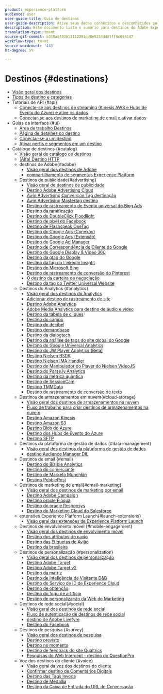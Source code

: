 ```yaml
---
product: experience-platform
audience: user
user-guide-title: Guia de destinos
user-guide-description: Ative seus dados conhecidos e desconhecidos para campanhas de marketing entre canais, campanhas por email, publicidade direcionada e muitos outros casos de uso.
description: Este documento lista o sumário para destinos do Adobe Experience Platform
translation-type: tm+mt
source-git-commit: b348a5493b13112291dd8e9234d457ff8c694147
workflow-type: tm+mt
source-wordcount: '443'
ht-degree: 5%

---
```



# Destinos {#destinations}

* [Visão geral dos destinos](./home.md)
* [Tipos de destino e categorias](./destination-types.md)
* Tutoriais de API {#api}
   * [Conecte-se aos destinos de streaming (Kinesis AWS e Hubs de Evento do Azure) e ative os dados](./api/streaming-destinations.md)
   * [Conectar-se aos destinos de marketing de email e ativar dados](./api/email-marketing.md)
* Guias da interface {#ui}
   * [Área de trabalho Destinos](./ui/destinations-workspace.md)
   * [Página de detalhes do destino](./ui/destination-details-page.md)
   * [Conectar-se a um destino](./ui/connect-destination.md)
   * [Ativar perfis e segmentos em um destino](./ui/activate-destinations.md)
* Catálogo de destinos {#catalog}
   * [Visão geral do catálogo de destinos](./catalog/overview.md)
   * [ (Alfa) Destino HTTP](./catalog/http-destination.md)
   * destinos de Adobe{#adobe}
      * [Visão geral dos destinos de Adobe](./catalog/adobe/overview.md)
      * [compartilhamento de segmentos Experience Platform](https://experienceleague.adobe.com/docs/audience-manager/user-guide/implementation-integration-guides/integration-experience-platform/aam-aep-audience-sharing.html)
   * Destinos de publicidade{#advertising}
      * [Visão geral de destinos de publicidade](./catalog/advertising/overview.md)
      * [Destino Adobe Advertising Cloud](./catalog/advertising/adobe-advertising-cloud.md)
      * [Awin Advertising Conversion Tag destinação](./catalog/advertising/awin-conversiontag.md)
      * [Awin Advertising Mastertag destino](./catalog/advertising/awin-mastertag.md)
      * [Destino de rastreamento de Evento universal do Bing Ads](./catalog/advertising/bing-ads.md)
      * [Destino da ramificação](./catalog/advertising/branch.md)
      * [Destino do DoubleClick Floodlight](./catalog/advertising/doubleclick-floodlight.md)
      * [Destino de pixel do Facebook](./catalog/advertising/facebook-pixel.md)
      * [Destino de Flashspeak OneTag](./catalog/advertising/flashtalking.md)
      * [Destino do Google Ads (Conexão)](./catalog/advertising/google-ads-destination.md)
      * [Destino do Google Ads (Extensão)](./catalog/advertising/google-ads-extension.md)
      * [Destino do Google Ad Manager](./catalog/advertising/google-ad-manager.md)
      * [Destino de Correspondência de Cliente do Google](./catalog/advertising/google-customer-match.md)
      * [Destino do Google Display &amp; Video 360](./catalog/advertising/google-dv360.md)
      * [Destino da gtag do Google](./catalog/advertising/gtag-advertising.md)
      * [Destino da tag do LinkedIn Insight](./catalog/advertising/linkedin.md)
      * [Destino do Microsoft Bing](./catalog/advertising/bing.md)
      * [Destino de rastreamento de conversão do Pinterest](./catalog/advertising/pinterest.md)
      * [O destino da carteira de negociação](./catalog/advertising/tradedesk.md)
      * [Destino da tag do Twitter Universal Website](./catalog/advertising/twitter-uwt.md)
   * Destinos do Analytics {#analytics}
      * [Visão geral dos destinos do Analytics](./catalog/analytics/overview.md)
      * [Adicionar destino de rastreamento de site](./catalog/analytics/adform.md)
      * [Destino Adobe Analytics](./catalog/analytics/adobe-analytics.md)
      * [Adobe Media Analytics para destino de áudio e vídeo](./catalog/analytics/adobe-video-analytics.md)
      * [Destino da tabela de cliques](./catalog/analytics/clicktale.md)
      * [Destino do campo](./catalog/analytics/contentsquare.md)
      * [Destino do decibel](./catalog/analytics/decibel.md)
      * [Destino demandbase](./catalog/analytics/demandbase.md)
      * [Destino da dialogtech](./catalog/analytics/dialogtech.md)
      * [Destino da análise de tags do site global do Google](./catalog/analytics/gtag-analytics.md)
      * [Destino do Google Universal Analytics](./catalog/analytics/google-universal-analytics.md)
      * [Destino do JW Player Analytics (Beta)](./catalog/analytics/jw-player-analytics.md)
      * [Destino Nielsen BSDK](./catalog/analytics/nielsen-bsdk.md)
      * [Destino Nielsen IMA Handler](./catalog/analytics/nielsen-ima.md)
      * [Destino do Manipulador do Player do Nielsen VideoJS](./catalog/analytics/nielsen-videojs.md)
      * [Destino do Parse.ly Analytics](./catalog/analytics/parsely.md)
      * [Destino da métrica quântica](./catalog/analytics/quantum-metric.md)
      * [Destino de SessionCam](./catalog/analytics/sessioncam.md)
      * [Destino TMMData](./catalog/analytics/tmmdata.md)
      * [Destino de rastreamento de conversão de texto](./catalog/analytics/yext.md)
   * Destinos de armazenamentos em nuvem{#cloud-storage}
      * [Visão geral dos destinos de armazenamentos na nuvem](./catalog/cloud-storage/overview.md)
      * [Fluxo de trabalho para criar destinos de armazenamentos na nuvem](./catalog/cloud-storage/workflow.md)
      * [Destino Amazon Kinesis](./catalog/cloud-storage/amazon-kinesis.md)
      * [Destino Amazon S3](./catalog/cloud-storage/amazon-s3.md)
      * [Destino Blob do Azure](./catalog/cloud-storage/azure-blob.md)
      * [Destino dos Hubs de Evento do Azure](./catalog/cloud-storage/azure-event-hubs.md)
      * [Destino SFTP](./catalog/cloud-storage/sftp.md)
   * Destinos da plataforma de gestão de dados {#data-management}
      * [Visão geral dos destinos da plataforma de gestão de dados](./catalog/data-management/overview.md)
      * [destino Audience Manager DIL](./catalog/data-management/aam-dil-extension.md)
   * Destinos de email {#email}
      * [Destino do Bizible Analytics](./catalog/email/bizible.md)
      * [Destino do comerciante](./catalog/email/marketo.md)
      * [Destino de Marketo Munchkin](./catalog/email/marketo-munchkin.md)
      * [Destino PebblePost](./catalog/email/pebblepost.md)
   * Destinos de marketing de email{#email-marketing}
      * [Visão geral dos destinos de marketing por email](./catalog/email-marketing/overview.md)
      * [Destino Adobe Campaign](./catalog/email-marketing/adobe-campaign.md)
      * [Destino oracle Eloqua](./catalog/email-marketing/oracle-eloqua.md)
      * [Destino do oracle Responsys](./catalog/email-marketing/oracle-responsys.md)
      * [Destino do Marketing Cloud do Salesforce](./catalog/email-marketing/salesforce-marketing-cloud.md)
   * extensões Experience Platform Launch{#launch-extensions}
      * [Visão geral das extensões de Experience Platform Launch](./catalog/launch-extensions/overview.md)
   * Destinos de envolvimento móvel {#mobile-engagement}
      * [Visão geral dos destinos de envolvimento móvel](./catalog/mobile-engagement/overview.md)
      * [Destino dos atributos do navio](./catalog/mobile-engagement/airship-attributes.md)
      * [Destino das Etiquetas de Avião](./catalog/mobile-engagement/airship-tags.md)
      * [Destino da brasileira](./catalog/mobile-engagement/braze.md)
   * Destinos de personalização {#personalization}
      * [Visão geral dos destinos de personalização](./catalog/personalization/overview.md)
      * [Destino Adobe Target](./catalog/personalization/adobe-target.md)
      * [Destino Adobe Target v2](./catalog/personalization/adobe-target-v2.md)
      * [Destino da matriz](./catalog/personalization/beemray.md)
      * [Destino de Inteligência de Visitante D&amp;B](./catalog/personalization/dnb.md)
      * [Destino do Serviço de ID de Experience Cloud](./catalog/personalization/adobe-ecid.md)
      * [Destino de obtenção](./catalog/personalization/gainsight.md)
      * [Destino do fogo de artifício](./catalog/personalization/kickfire.md)
      * [Destino de personalização da Web do Marketing](./catalog/personalization/marketo-web-personalization.md)
   * Destinos de rede social{#social}
      * [Visão geral dos destinos de rede social](./catalog/social/overview.md)
      * [Fluxo de autenticação de destinos de rede social](./catalog/social/workflow.md)
      * [destino de Adobe Livefyre](./catalog/social/adobe-livefyre.md)
      * [Destino do Facebook](./catalog/social/facebook.md)
   * Destinos de pesquisa {#survey}
      * [Visão geral dos destinos de pesquisa](./catalog/survey/overview.md)
      * [Destino previsto](./catalog/survey/foresee.md)
      * [Destino no momento](./catalog/survey/inmoment.md)
      * [Destino de feedback do site Qualtrics](./catalog/survey/qualtrics.md)
      * [Pesquisas do Web Intercept - destino do QuestionPro](./catalog/survey/web-intercept-surveys.md)
   * Voz dos destinos do cliente {#voice}
      * [Visão geral da voz dos destinos do cliente](./catalog/voice/overview.md)
      * [Confirmar destino de Comentários Digitais](./catalog/voice/confirmit-digital-feedback.md)
      * [Destino das Tags Invoca](./catalog/voice/invoca.md)
      * [Destino de Medallia](./catalog/voice/medallia.md)
      * [Destino da Caixa de Entrada do URL de Conversação](./catalog/voice/talkurl.md)